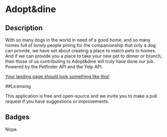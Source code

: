 # Adopt&dine

## Description

With so many dogs in the world in need of a good home, and so many homes full of lonely people pining for the companionship that only a dog can provide, we have set about creating a place to match pets to homes.  And if we can provide you a place to take your new pet to dinner or brunch, then those of us contributing to Adopt&dine will truly have done our job.  Powered by the Petfinder API and the Yelp API.  

[Your landing page should look something like this!](screenshot.png)

##Licensing

This application is free and open-source and we invite you to make a pull request if you have suggestions or improvements.

## Badges

Nope.

